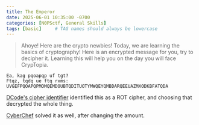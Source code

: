 ```yaml
---
title: The Emperor
date: 2025-06-01 10:35:00 -0700
categories: [N0PSctf, General Skills]
tags: [basic]     # TAG names should always be lowercase
---
```


> Ahoye! Here are the crypto newbies! Today, we are learning the basics of cryptography! Here is an encrypted message for you, try to decipher it. Learning this will help you on the day you will face CrypTopia.

```
Ea, kag pqoapqp uf tgt?
Ftqz, tqdq ue ftq rxms:
UVGEFPQOAPQPMOMQEMDOUBTQDITUOTYMWQEYQMBDARQEEUAZMXODKBFATQDA
```

[DCode's cipher identifier](https://www.dcode.fr/cipher-identifier) identified this as a ROT cipher, and choosing that decrypted the whole thing.

[CyberChef](https://cyberchef.org/#recipe=ROT13(true,true,false,14)&input=RWEsIGthZyBwcW9hcHFwIHVmIHRndD8KRnRxeiwgdHFkcSB1ZSBmdHEgcnhtczoKVVZHRUZQUU9BUFFQTU9NUUVNRE9VQlRRRElUVU9UWU1XUUVZUU1CREFSUUVFVUFaTVhPREtCRkFUUURB) solved it as well, after changing the amount. 
